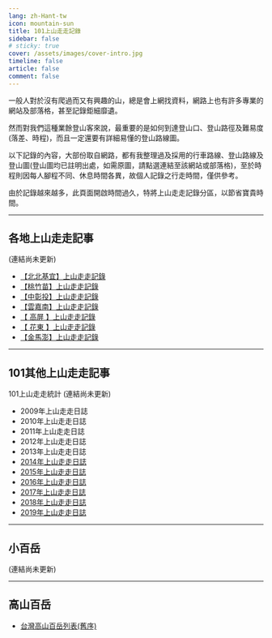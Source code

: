 ```yaml
---
lang: zh-Hant-tw
icon: mountain-sun
title: 101上山走走記錄
sidebar: false
# sticky: true
cover: /assets/images/cover-intro.jpg
timeline: false
article: false
comment: false
---
```



一般人對於沒有爬過而又有興趣的山，總是會上網找資料，網路上也有許多專業的網站及部落格，甚至記錄鉅細靡遺。

然而對我們這種業餘登山客來說，最重要的是如何到達登山口、登山路徑及難易度(落差、時程)，而且一定還要有詳細易懂的登山路線圖。

以下記錄的內容，大部份取自網路，都有我整理過及採用的行車路線、登山路線及登山圖(登山圖均已註明出處，如需原圖，請點選連結至該網站或部落格)，至於時程則因每人腳程不同、休息時間各異，故個人記錄之行走時間，僅供參考。

由於記錄越來越多，此頁面開啟時間過久，特將上山走走記錄分區，以節省寶貴時間。



----

## 各地上山走走記事
(連結尚未更新)

- [【北北基宜】上山走走記錄](#)
- [【桃竹苗】上山走走記錄](#)
- [【中彰投】上山走走記錄](#)
- [【雲嘉南】上山走走記錄](#)
- [【 高屏 】上山走走記錄](#)
- [【 花東 】上山走走記錄](#)
- [【金馬澎】上山走走記錄](#)


----

## 101其他上山走走記事
101上山走走統計
(連結尚未更新)

- 2009年上山走走日誌
- 2010年上山走走日誌
- 2011年上山走走日誌
- 2012年上山走走日誌
- 2013年上山走走日誌
- [2014年上山走走日誌](/posts/post-126-2014-01-01.html)
- [2015年上山走走日誌](/posts/post-86-2015-01-12.md)
- [2016年上山走走日誌](/posts/post-53-2016-01-04.md)
- [2017年上山走走日誌](/posts/post-34-2017-02-02.md)
- [2018年上山走走日誌](/posts/post-24-2018-01-17.md)
- [2019年上山走走日誌](/posts/post-10-2019-02-25.md)

----

## 小百岳
(連結尚未更新)

----

## 高山百岳
- [台灣高山百岳列表(舊序)](/posts/post-94-2014-11-03.md)

